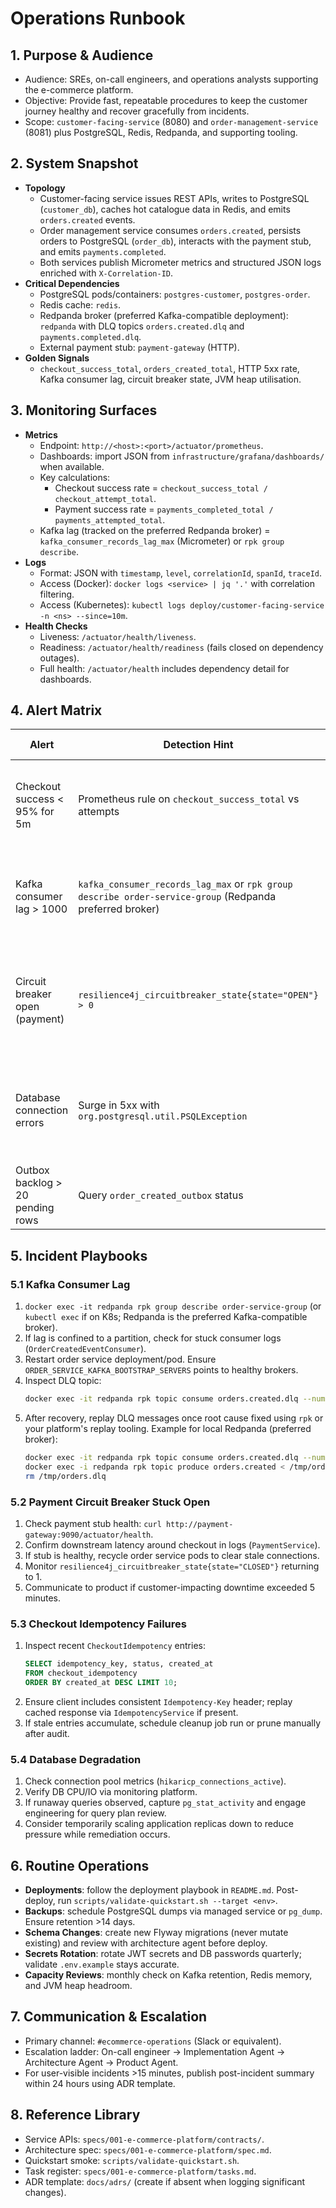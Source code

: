 # Operations Runbook

## 1. Purpose & Audience
- Audience: SREs, on-call engineers, and operations analysts supporting the e-commerce platform.
- Objective: Provide fast, repeatable procedures to keep the customer journey healthy and recover gracefully from incidents.
- Scope: `customer-facing-service` (8080) and `order-management-service` (8081) plus PostgreSQL, Redis, Redpanda, and supporting tooling.

## 2. System Snapshot
- **Topology**
  - Customer-facing service issues REST APIs, writes to PostgreSQL (`customer_db`), caches hot catalogue data in Redis, and emits `orders.created` events.
  - Order management service consumes `orders.created`, persists orders to PostgreSQL (`order_db`), interacts with the payment stub, and emits `payments.completed`.
  - Both services publish Micrometer metrics and structured JSON logs enriched with `X-Correlation-ID`.
- **Critical Dependencies**
  - PostgreSQL pods/containers: `postgres-customer`, `postgres-order`.
  - Redis cache: `redis`.
  - Redpanda broker (preferred Kafka-compatible deployment): `redpanda` with DLQ topics `orders.created.dlq` and `payments.completed.dlq`.
  - External payment stub: `payment-gateway` (HTTP).
- **Golden Signals**
  - `checkout_success_total`, `orders_created_total`, HTTP 5xx rate, Kafka consumer lag, circuit breaker state, JVM heap utilisation.

## 3. Monitoring Surfaces
- **Metrics**
  - Endpoint: `http://<host>:<port>/actuator/prometheus`.
  - Dashboards: import JSON from `infrastructure/grafana/dashboards/` when available.
  - Key calculations:
    - Checkout success rate = `checkout_success_total / checkout_attempt_total`.
    - Payment success rate = `payments_completed_total / payments_attempted_total`.
  - Kafka lag (tracked on the preferred Redpanda broker) = `kafka_consumer_records_lag_max` (Micrometer) or `rpk group describe`.
- **Logs**
  - Format: JSON with `timestamp`, `level`, `correlationId`, `spanId`, `traceId`.
  - Access (Docker): `docker logs <service> | jq '.'` with correlation filtering.
  - Access (Kubernetes): `kubectl logs deploy/customer-facing-service -n <ns> --since=10m`.
- **Health Checks**
  - Liveness: `/actuator/health/liveness`.
  - Readiness: `/actuator/health/readiness` (fails closed on dependency outages).
  - Full health: `/actuator/health` includes dependency detail for dashboards.

## 4. Alert Matrix
| Alert | Detection Hint | First Response | Escalation Trigger |
| ----- | --------------- | -------------- | ------------------ |
| Checkout success < 95% for 5m | Prometheus rule on `checkout_success_total` vs attempts | Run quickstart smoke, inspect payment stub, review error logs | Cannot restore >95% within 30m |
| Kafka consumer lag > 1000 | `kafka_consumer_records_lag_max` or `rpk group describe order-service-group` (Redpanda preferred broker) | Check order service pods, restart consumer, inspect DLQ | Backlog still >1000 after 15m |
| Circuit breaker open (payment) | `resilience4j_circuitbreaker_state{state="OPEN"} > 0` | Verify payment stub health, clear connectivity issues, ensure retries resume | Breaker oscillating for >10m |
| Database connection errors | Surge in 5xx with `org.postgresql.util.PSQLException` | Validate DB pod health, check connection pool saturation, failover if needed | DB unreachable >10m |
| Outbox backlog > 20 pending rows | Query `order_created_outbox` status | Restart publisher, replay DLQ events | Pending > 20 for >15m |

## 5. Incident Playbooks
### 5.1 Kafka Consumer Lag
1. `docker exec -it redpanda rpk group describe order-service-group` (or `kubectl exec` if on K8s; Redpanda is the preferred Kafka-compatible broker).
2. If lag is confined to a partition, check for stuck consumer logs (`OrderCreatedEventConsumer`).
3. Restart order service deployment/pod. Ensure `ORDER_SERVICE_KAFKA_BOOTSTRAP_SERVERS` points to healthy brokers.
4. Inspect DLQ topic:
   ```bash
   docker exec -it redpanda rpk topic consume orders.created.dlq --num 5
   ```
5. After recovery, replay DLQ messages once root cause fixed using `rpk` or your platform's replay tooling. Example for local Redpanda (preferred broker):
   ```bash
   docker exec -it redpanda rpk topic consume orders.created.dlq --num -1 > /tmp/orders.dlq
   docker exec -i redpanda rpk topic produce orders.created < /tmp/orders.dlq
   rm /tmp/orders.dlq
   ```

### 5.2 Payment Circuit Breaker Stuck Open
1. Check payment stub health: `curl http://payment-gateway:9090/actuator/health`.
2. Confirm downstream latency around checkout in logs (`PaymentService`).
3. If stub is healthy, recycle order service pods to clear stale connections.
4. Monitor `resilience4j_circuitbreaker_state{state="CLOSED"}` returning to 1.
5. Communicate to product if customer-impacting downtime exceeded 5 minutes.

### 5.3 Checkout Idempotency Failures
1. Inspect recent `CheckoutIdempotency` entries:
   ```sql
   SELECT idempotency_key, status, created_at
   FROM checkout_idempotency
   ORDER BY created_at DESC LIMIT 10;
   ```
2. Ensure client includes consistent `Idempotency-Key` header; replay cached response via `IdempotencyService` if present.
3. If stale entries accumulate, schedule cleanup job run or prune manually after audit.

### 5.4 Database Degradation
1. Check connection pool metrics (`hikaricp_connections_active`).
2. Verify DB CPU/IO via monitoring platform.
3. If runaway queries observed, capture `pg_stat_activity` and engage engineering for query plan review.
4. Consider temporarily scaling application replicas down to reduce pressure while remediation occurs.

## 6. Routine Operations
- **Deployments**: follow the deployment playbook in `README.md`. Post-deploy, run `scripts/validate-quickstart.sh --target <env>`.
- **Backups**: schedule PostgreSQL dumps via managed service or `pg_dump`. Ensure retention >14 days.
- **Schema Changes**: create new Flyway migrations (never mutate existing) and review with architecture agent before deploy.
- **Secrets Rotation**: rotate JWT secrets and DB passwords quarterly; validate `.env.example` stays accurate.
- **Capacity Reviews**: monthly check on Kafka retention, Redis memory, and JVM heap headroom.

## 7. Communication & Escalation
- Primary channel: `#ecommerce-operations` (Slack or equivalent).
- Escalation ladder: On-call engineer → Implementation Agent → Architecture Agent → Product Agent.
- For user-visible incidents >15 minutes, publish post-incident summary within 24 hours using ADR template.

## 8. Reference Library
- Service APIs: `specs/001-e-commerce-platform/contracts/`.
- Architecture spec: `specs/001-e-commerce-platform/spec.md`.
- Quickstart smoke: `scripts/validate-quickstart.sh`.
- Task register: `specs/001-e-commerce-platform/tasks.md`.
- ADR template: `docs/adrs/` (create if absent when logging significant changes).
